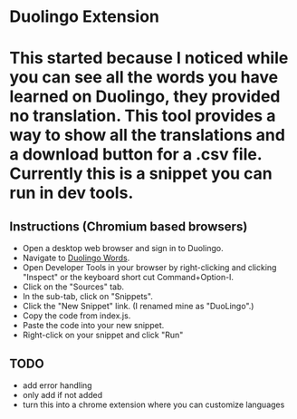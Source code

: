 # Duolingo Extension

# This started because I noticed while you can see all the words you have learned on Duolingo, they provided no translation. This tool provides a way to show all the translations and a download button for a .csv file. Currently this is a snippet you can run in dev tools.

## Instructions (Chromium based browsers)

- Open a desktop web browser and sign in to Duolingo.
- Navigate to [Duolingo Words](https://www.duolingo.com/words).
- Open Developer Tools in your browser by right-clicking and clicking "Inspect" or the keyboard short cut Command+Option-I.
- Click on the "Sources" tab.
- In the sub-tab, click on "Snippets".
- Click the "New Snippet" link. (I renamed mine as "DuoLingo".)
- Copy the code from index.js.
- Paste the code into your new snippet.
- Right-click on your snippet and click "Run"

## TODO

- add error handling
- only add if not added
- turn this into a chrome extension where you can customize languages
